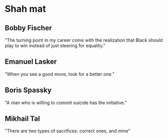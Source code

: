 # Shah mat

## Bobby Fischer

"The turning point in my career come with the realization that Black should play to win instead of just steering for equality."

## Emanuel Lasker

"When you see a good move, look for a better one."

## Boris Spassky

"A man who is willing to commit suicide has the initiative."

## Mikhail Tal

"There are two types of sacrifices: correct ones, and mine"
